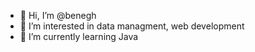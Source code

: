 - 👋 Hi, I’m @benegh
- 👀 I’m interested in data managment, web development
- 🌱 I’m currently learning Java

<!---
benegh/benegh is a ✨ special ✨ repository because its `README.md` (this file) appears on your GitHub profile.
You can click the Preview link to take a look at your changes.
--->
